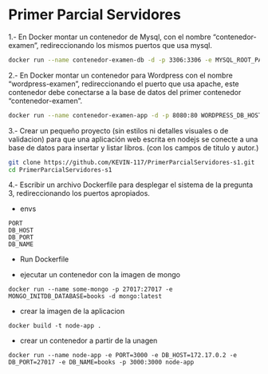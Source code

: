# Primer Parcial Servidores

1.- En Docker montar un contenedor de Mysql, con el nombre “contenedor-examen”, redireccionando los mismos puertos que usa mysql.

```bash
docker run --name contenedor-examen-db -d -p 3306:3306 -e MYSQL_ROOT_PASSWORD=123 -e MYSQL_DATABASE=q1-app mysql
```

2.- En Docker montar un contenedor para Wordpress con el nombre “wordpress-examen”, redireccionando el puerto que usa apache, este contenedor debe conectarse a la base de datos del primer contenedor “contenedor-examen”.

```bash
docker run --name contenedor-examen-app -d -p 8080:80 WORDPRESS_DB_HOST=172.17.0.2 -e WORDPRESS_DB_USER=root -e WORDPRESS_DB_PASSWORD=123 -e WORDPRESS_DB_NAME=q1-app wordpress
```


3.- Crear un pequeño proyecto (sin estilos ni detalles visuales o de validacion) para que una aplicación web escrita en nodejs se conecte a una base de datos para insertar y listar libros. (con los campos de titulo y autor.) 

```bash
git clone https://github.com/KEVIN-117/PrimerParcialServidores-s1.git
cd PrimerParcialServidores-s1
```


4.- Escribir un archivo Dockerfile para desplegar el sistema de la pregunta 3, redireccionando los puertos apropiados.

- envs

```
PORT
DB_HOST
DB_PORT
DB_NAME
```

- Run Dockerfile

- ejecutar un contenedor con la imagen de mongo
```
docker run --name some-mongo -p 27017:27017 -e MONGO_INITDB_DATABASE=books -d mongo:latest
```

- crear la imagen de la aplicacion
```
docker build -t node-app .
```

- crear un contenedor a partir de la unagen

```
docker run --name node-app -e PORT=3000 -e DB_HOST=172.17.0.2 -e DB_PORT=27017 -e DB_NAME=books -p 3000:3000 node-app
```